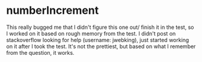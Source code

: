 # numberIncrement

This really bugged me that I didn't figure this one out/ finish it in the test, so I worked on it based on rough memory from the test. 
I didn't post on stackoverflow looking for help (username: jwebking), just started working on it after I took the test. It's not the prettiest, 
but based on what I remember from the question, it works. 

